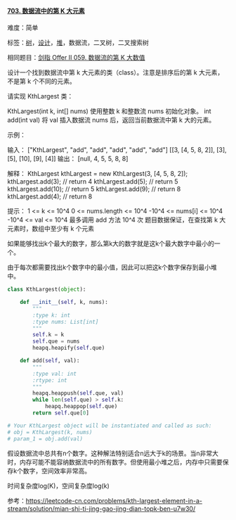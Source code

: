 #### [703. 数据流中的第 K 大元素](https://leetcode-cn.com/problems/kth-largest-element-in-a-stream/)

难度：简单

标签：[树](../Topic/树.md)，[设计](../Topic/设计.md)，[堆](../Topic/堆.md)，数据流，二叉树，二叉搜索树

相同题目：[剑指 Offer II 059. 数据流的第 K 大数值](https://leetcode-cn.com/problems/jBjn9C/)

设计一个找到数据流中第 k 大元素的类（class）。注意是排序后的第 k 大元素，不是第 k 个不同的元素。

请实现 KthLargest 类：

KthLargest(int k, int[] nums) 使用整数 k 和整数流 nums 初始化对象。
int add(int val) 将 val 插入数据流 nums 后，返回当前数据流中第 k 大的元素。


示例：

输入：
["KthLargest", "add", "add", "add", "add", "add"]
[[3, [4, 5, 8, 2]], [3], [5], [10], [9], [4]]
输出：
[null, 4, 5, 5, 8, 8]

解释：
KthLargest kthLargest = new KthLargest(3, [4, 5, 8, 2]);
kthLargest.add(3);   // return 4
kthLargest.add(5);   // return 5
kthLargest.add(10);  // return 5
kthLargest.add(9);   // return 8
kthLargest.add(4);   // return 8


提示：
1 <= k <= 10^4
0 <= nums.length <= 10^4
-10^4 <= nums[i] <= 10^4
-10^4 <= val <= 10^4
最多调用 add 方法 10^4 次
题目数据保证，在查找第 k 大元素时，数组中至少有 k 个元素



如果能够找出k个最大的数字，那么第k大的数字就是这k个最大数字中最小的一个。

由于每次都需要找出k个数字中的最小值，因此可以把这k个数字保存到最小堆中。

```python
class KthLargest(object):

    def __init__(self, k, nums):
        """
        :type k: int
        :type nums: List[int]
        """
        self.k = k
        self.que = nums
        heapq.heapify(self.que)

    def add(self, val):
        """
        :type val: int
        :rtype: int
        """
        heapq.heappush(self.que, val)
        while len(self.que) > self.k:
            heapq.heappop(self.que)
        return self.que[0]

# Your KthLargest object will be instantiated and called as such:
# obj = KthLargest(k, nums)
# param_1 = obj.add(val)
```



假设数据流中总共有n个数字。这种解法特别适合n远大于k的场景。当n非常大时，内存可能不能容纳数据流中的所有数字。但使用最小堆之后，内存中只需要保存k个数字，空间效率非常高。

时间复杂度log(K)，空间复杂度log(k)


参考：https://leetcode-cn.com/problems/kth-largest-element-in-a-stream/solution/mian-shi-ti-jing-gao-jing-dian-topk-ben-u7w30/
